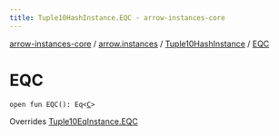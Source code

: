 ```yaml
---
title: Tuple10HashInstance.EQC - arrow-instances-core
---
```


[arrow-instances-core](../../index.html) / [arrow.instances](../index.html) / [Tuple10HashInstance](index.html) / [EQC](./-e-q-c.html)

# EQC

`open fun EQC(): Eq<`[`C`](index.html#C)`>`

Overrides [Tuple10EqInstance.EQC](../-tuple10-eq-instance/-e-q-c.html)

